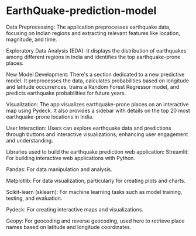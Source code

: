# EarthQuake-prediction-model

Data Preprocessing: The application preprocesses earthquake data, focusing on Indian regions and extracting relevant features like location, magnitude, and time.

Exploratory Data Analysis (EDA): It displays the distribution of earthquakes among different regions in India and identifies the top earthquake-prone places.

New Model Development: There's a section dedicated to a new predictive model. It preprocesses the data, calculates probabilities based on longitude and latitude occurrences, trains a Random Forest Regressor model, and predicts earthquake probabilities for future years.

Visualization: The app visualizes earthquake-prone places on an interactive map using Pydeck. It also provides a sidebar with details on the top 20 most earthquake-prone locations in India.

User Interaction: Users can explore earthquake data and predictions through buttons and interactive visualizations, enhancing user engagement and understanding.

Libraries used to build the earthquake prediction web application:
Streamlit: For building interactive web applications with Python.

Pandas: For data manipulation and analysis.

Matplotlib: For data visualization, particularly for creating plots and charts.

Scikit-learn (sklearn): For machine learning tasks such as model training, testing, and evaluation.

Pydeck: For creating interactive maps and visualizations.

Geopy: For geocoding and reverse geocoding, used here to retrieve place names based on latitude and longitude coordinates.
